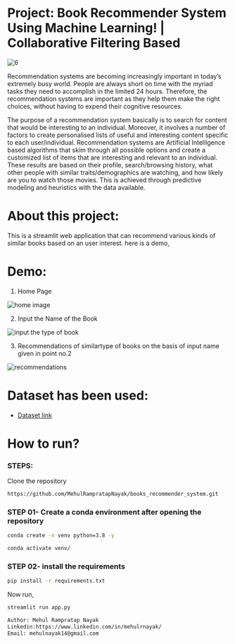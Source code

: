 # Project: Book Recommender System Using Machine Learning! | Collaborative Filtering Based

![6](https://user-images.githubusercontent.com/102470567/197926828-6e5c0bb5-29a2-45eb-8c3c-5a2a0135fd5d.jpeg)

Recommendation systems are becoming increasingly important in today’s extremely busy world. People are always short on time with the myriad tasks they need to accomplish in the limited 24 hours. Therefore, the recommendation systems are important as they help them make the right choices, without having to expend their cognitive resources.

The purpose of a recommendation system basically is to search for content that would be interesting to an individual. Moreover, it involves a number of factors to create personalised lists of useful and interesting content specific to each user/individual. Recommendation systems are Artificial Intelligence based algorithms that skim through all possible options and create a customized list of items that are interesting and relevant to an individual. These results are based on their profile, search/browsing history, what other people with similar traits/demographics are watching, and how likely are you to watch those movies. This is achieved through predictive modeling and heuristics with the data available.

# About this project:

This is a streamlit web application that can recommend various kinds of similar books based on an user interest.
here is a demo,


# Demo:

1) Home Page

![home image](https://user-images.githubusercontent.com/102470567/197928234-590eec63-ffac-4d5f-bcef-4c47216af64a.png)

2) Input the Name of the Book

![input the type of book](https://user-images.githubusercontent.com/102470567/197928242-9ba2a8db-cf04-4b73-a9dc-b27d133e8a81.png)

3) Recommendations of similartype of books on the basis of input name given in point no.2

![recommendations](https://user-images.githubusercontent.com/102470567/197928260-a3472ef2-f5e3-41eb-917e-b3d620cd52be.png)


# Dataset has been used:

* [Dataset link](https://www.kaggle.com/ra4u12/bookrecommendation)



# How to run?
### STEPS:

Clone the repository

```bash
https://github.com/MehulRampratapNayak/books_recommender_system.git
```
### STEP 01- Create a conda environment after opening the repository

```bash
conda create -n venv python=3.8 -y
```

```bash
conda activate venv/
```


### STEP 02- install the requirements
```bash
pip install -r requirements.txt
```
Now run,
```bash
streamlit run app.py
```


```bash
Author: Mehul Rampratap Nayak
Linkedin:https://www.linkedin.com/in/mehulrnayak/
Email: mehulnayak14@gmail.com

```



